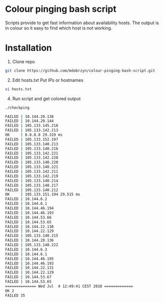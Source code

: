 # Colour pinging bash script
Scripts provide to get fast information about availability hosts.
The output is in colour so it easy to find which host is not working.

# Installation

1. Clone repo
```bash
git clone https://github.com/mdobrzyn/colour-pinging-bash-script.git
```
2. Edit hosts.txt Put IPs or hostnames
```bash
vi hosts.txt
```
4. Run script and get colored output
```bash
./checkping

FAILED | 10.144.20.138
FAILED | 10.144.20.144
FAILED | 105.133.145.218
FAILED | 105.133.142.213
OK     | 8.8.8.8 29.319 ms
FAILED | 105.133.152.197
FAILED | 105.133.140.213
FAILED | 105.133.140.216
FAILED | 105.133.142.221
FAILED | 105.133.142.220
FAILED | 105.133.140.220
FAILED | 105.133.140.221
FAILED | 105.133.142.211
FAILED | 105.133.142.219
FAILED | 105.133.140.214
FAILED | 105.133.140.217
FAILED | 105.133.140.212
OK     | 105.133.151.194 29.515 ms
FAILED | 10.144.6.2
FAILED | 10.144.6.1
FAILED | 10.144.46.194
FAILED | 10.144.46.193
FAILED | 10.144.53.66
FAILED | 10.144.53.65
FAILED | 10.144.22.130
FAILED | 10.144.22.129
FAILED | 105.133.140.215
FAILED | 10.144.20.136
FAILED | 105.133.140.222
FAILED | 10.144.6.3
FAILED | 10.144.6.1
FAILED | 10.144.46.195
FAILED | 10.144.46.193
FAILED | 10.144.22.131
FAILED | 10.144.22.129
FAILED | 10.144.53.67
FAILED | 10.144.53.65
============== Wed Jul  4 12:49:41 CEST 2018 =============
OK 2
FAILED 35
```
